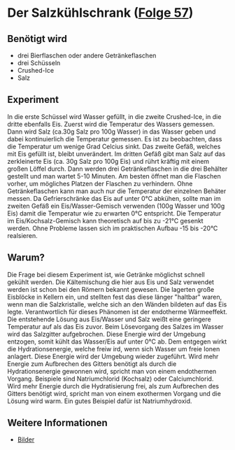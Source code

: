 # Der Salzkühlschrank ([Folge 57](http://minkorrekt.de/minkorrekt-folge-57-personal-istkosten/))

## Benötigt wird
- drei Bierflaschen oder andere Getränkeflaschen
- drei Schüsseln
- Crushed-Ice
- Salz

## Experiment
In die erste Schüssel wird Wasser gefüllt, in die zweite Crushed-Ice, in die dritte ebenfalls Eis. 
Zuerst wird die Temperatur des Wassers gemessen. Dann wird Salz (ca.30g Salz pro 100g Wasser) in das Wasser geben und dabei kontinuierlich die Temperatur gemessen. Es ist zu beobachten, dass die Temperatur um wenige Grad Celcius sinkt.
Das zweite Gefäß, welches mit Eis gefüllt ist, bleibt unverändert. Im dritten Gefäß gibt man Salz auf das zerkleinerte Eis (ca. 30g Salz pro 100g Eis) und rührt kräftig mit einem großen Löffel durch. 
Dann werden drei Getränkeflaschen in die drei Behälter gestellt und man wartet 5-10 Minuten. Am besten öffnet man die Flaschen vorher, um mögliches Platzen der Flaschen zu verhindern.
Ohne Getränkeflaschen kann man auch nur die Temperatur der einzelnen Behäter messen. Da Gefrierschränke das Eis auf unter 0°C abkühen, sollte man im zweiten Gefäß ein Eis/Wasser-Gemisch verwenden (100g Wasser und 100g Eis) damit die Temperatur wie zu erwarten 0°C entspricht. Die Temperatur im Eis/Kochsalz-Gemisch kann theoretisch auf bis zu -21°C gesenkt werden. Ohne Probleme lassen sich im praktischen Aufbau -15 bis -20°C realsieren.

## Warum?
Die Frage bei diesem Experiment ist, wie Getränke möglichst schnell gekühlt werden. Die Kältemischung die hier aus Eis und Salz verwendet werden ist schon bei den Römern bekannt gewesen. Die lagerten große Eisblöcke in Kellern ein, und stellten fest das diese länger "haltbar" waren, wenn man die Salzkristalle, welche sich an den Wänden bildeten auf das Eis legte.
Verantwortlich für dieses Phänomen ist der endotherme Wärmeeffekt. Die entstehende Lösung aus Eis/Wasser und Salz weißt eine geringere Temperatur auf als das Eis zuvor. Beim Lösevorgang des Salzes im Wasser wird das Salzgitter aufgebrochen. Diese Energie wird der Umgebung entzogen, somit kühlt das Wasser/Eis auf unter 0°C ab. 
Dem entgegen wirkt die Hydrationsenergie, welche freiw ird, wenn sich Wasser um freie Ionen anlagert. Diese Energie wird der Umgebung wieder zugeführt. Wird mehr Energie zum Aufbrechen des Gitters benötigt als durch die Hydrationsenergie gewonnen wird, spricht man von einem endothermen Vorgang. Beispiele sind Natriumchlorid (Kochsalz) oder Calciumchlorid. 
Wird mehr Energie durch die Hydratisierung frei, als zum Aufbrechen des Gitters benötigt wird, spricht man von einem exothermen Vorgang und die Lösung wird warm. Ein gutes Beispiel dafür ist Natriumhydroxid.

## Weitere Informationen
- [Bilder](https://picasaweb.google.com/107341743493109591753/Folge57)
